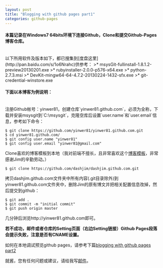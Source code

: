```yaml
---
layout: post
title: "Blogging with github pages part1"
categories: github-pages
---
```

#### 本篇记录在Windows7 64bits环境下连接Github，Clone和提交Github-Pages博客仓库。
<br />
以下所用软件及版本如下，都已搜集到[度盘这里](http://pan.baidu.com/s/1o6Nrahc)供参考：
>* msysGit-fullinstall-1.8.1.2-preview20130201.exe
>* rubyinstaller-2.0.0-p576-x64.exe
>* python-2.7.3.msi
>* DevKit-mingw64-64-4.7.2-20130224-1432-sfx.exe
>* git-credential-winstore.exe

#### 下面以本博客为例说明：
<br />
注册Github帐号：yinwer81，创建仓库`yinwer81.github.com`，必须为全称，下载并安装msysgit到`C:\msysgit`，克隆空库后设置`user.name`和`user.email`信息，参考如下命令：

	$ git clone https://github.com/yinwer81/yinwer81.github.com.git
	$ cd yinwer81.github.com/
	$ git config user.name "yinwer81"
	$ git config user.email "yinwer81@gmail.com"

Clone喜欢的博客模板到本地（我对前端不擅长，且非常喜欢这个[博客模板](http://blog.sevenche.com/)，非常感谢Jim的辛勤劳动。）

	$ git clone https://github.com/dashjim/dashjim.github.com.git

拷贝dashjim.github.com文件夹中所有内容(.git目录除外)到yinwer81.github.com文件夹中，删除Jim的原有博文并把相关配置信息改掉，然后提交到github：

	$ git add .
	$ git commit -m "initial commit"
	$ git push origin master

几分钟后浏览http://yinwer81.github.com即可。

**若不成功，邮件或者仓库的Setting页面（右边Setting链接）Github Pages段落会提示失败，注意是否有CNAME设置。**

如何在本地调试预览github pages，请参考下篇[blogging with github pages part2](/20140914/blogging-with-github-pages-part2/)

就酱，您有任何问题或建议，请给我写[邮件](mailto:yinwer81@gmail.com)。
